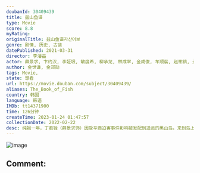 ```yaml
---
doubanId: 30409439
title: 兹山鱼谱
type: Movie
score: 8.8
myRating: 
originalTitle: 兹山鱼谱자산어보
genre: 剧情, 历史, 古装
datePublished: 2021-03-31
director: 李濬益
actor: 薛景求, 卞约汉, 李姃垠, 敏度希, 柳承龙, 林成宰, 金成俊, 车顺裴, 赵祐镇, 尹敬浩, 姜其永, 崔贤珍, 崔元英, 陈在熙
author: 金世谦, 金郑勋
tags: Movie, 
state: 想看
url: https://movie.douban.com/subject/30409439/
aliases: The_Book_of_Fish
country: 韩国
language: 韩语
IMDb: tt14371900
time: 126分钟
createTime: 2023-01-24 01:47:57
collectionDate: 2022-02-22
desc: 纯祖一年，丁若铨（薛景求饰）因受辛酉迫害事件影响被发配到遥远的黑山岛。来到岛上后，丁若铨对这里的海洋生物产生了浓厚的兴趣，并决定写一本关于海洋生物的书籍。他向在这里土生土长、熟识各种海洋生物的青年渔夫...
---
```


![image](p2634952893.jpg)

Comment: 
---

